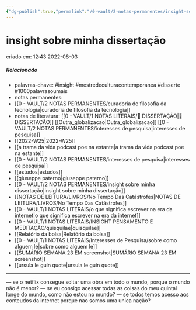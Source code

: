 ```yaml
---
{"dg-publish":true,"permalink":"/0-vault/2-notas-permanentes/insight-sobre-minha-dissertacao/","tags":["permanente","insight","mestredeculturacontemporanea","disserte","1000palavrasoumais"],"dgHomeLink":true,"dgShowLocalGraph":true,"dgShowFileTree":true,"dgEnableSearch":true}
---
```


# insight sobre minha dissertação
criado em: 12:43 2022-08-03

##### Relacionado
- palavras-chave: #insight #mestredeculturacontemporanea #disserte #1000palavrasoumais 
- notas permanentes: 
- [[0 - VAULT/2 NOTAS PERMANENTES/curadoria de filosofia da tecnologia\|curadoria de filosofia da tecnologia]]
- notas de literatura: [[0 - VAULT/1 NOTAS LITERAIS/📕 DISSERTAÇÃO\|📕 DISSERTAÇÃO]]
[[Outra_globalizacao\|Outra_globalizacao]]
[[0 - VAULT/2 NOTAS PERMANENTES/interesses de pesquisa\|interesses de pesquisa]]
- [[2022-W25\|2022-W25]]
- [[a trama da vida podcast poe na estante\|a trama da vida podcast poe na estante]]
- [[0 - VAULT/2 NOTAS PERMANENTES/interesses de pesquisa\|interesses de pesquisa]]
- [[estudos\|estudos]]
- [[giuseppe paterno\|giuseppe paterno]]
- [[0 - VAULT/2 NOTAS PERMANENTES/insight sobre minha dissertação\|insight sobre minha dissertação]]
- [[NOTAS DE LEITURA/LIVROS/No Tempo Das Catástrofes\|NOTAS DE LEITURA/LIVROS/No Tempo Das Catástrofes]]
- [[0 - VAULT/1 NOTAS LITERAIS/o que significa escrever na era da internet\|o que significa escrever na era da internet]]
- [[0 - VAULT/1 NOTAS LITERAIS/INSIGHT PENSAMENTO E MEDITAÇÃO/quisquilae\|quisquilae]]
- [[Relatório da bolsa\|Relatório da bolsa]]
- [[0 - VAULT/1 NOTAS LITERAIS/Interesses de Pesquisa/sobre como alguem le\|sobre como alguem le]]
- [[SUMÁRIO SEMANA 23 EM screenshot\|SUMÁRIO SEMANA 23 EM screenshot]]
- [[ursula le guin quote\|ursula le guin quote]]



---

— se o netflix consegue soltar uma obra em todo o mundo, porque o mundo não é menor?
— se eu consigo acessar todas as coisas do meu quintal longe do mundo, como não estou no mundo?
— se todos temos acesso aos conteudos da internet porque nao somos uma unica nação?